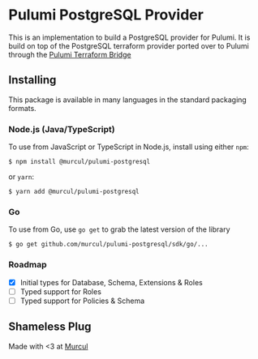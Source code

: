 # Pulumi PostgreSQL Provider

This is an implementation to build a PostgreSQL provider for Pulumi. It is build on top of the PostgreSQL terraform provider ported over to Pulumi through the [Pulumi Terraform Bridge](https://github.com/pulumi/pulumi-tf-provider-boilerplate)

## Installing

This package is available in many languages in the standard packaging formats.

### Node.js (Java/TypeScript)

To use from JavaScript or TypeScript in Node.js, install using either `npm`:

    $ npm install @murcul/pulumi-postgresql

or `yarn`:

    $ yarn add @murcul/pulumi-postgresql

### Go

To use from Go, use `go get` to grab the latest version of the library

    $ go get github.com/murcul/pulumi-postgresql/sdk/go/...
    
    
### Roadmap
- [x] Initial types for Database, Schema, Extensions & Roles
- [ ] Typed support for Roles
- [ ] Typed support for Policies & Schema

## Shameless Plug

Made with <3 at [Murcul](https://www.murcul.com)
